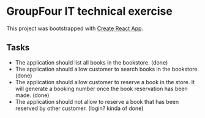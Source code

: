 # GroupFour IT technical exercise

This project was bootstrapped with [Create React App](https://github.com/facebook/create-react-app).

## Tasks

-   The application should list all books in the bookstore. (done)
-   The application should allow customer to search books in the bookstore. (done)
-   The application should allow customer to reserve a book in the store. It will generate a
    booking number once the book reservation has been made. (done)
-   The application should not allow to reserve a book that has been reserved by other
    customer. (login? kinda of done)
